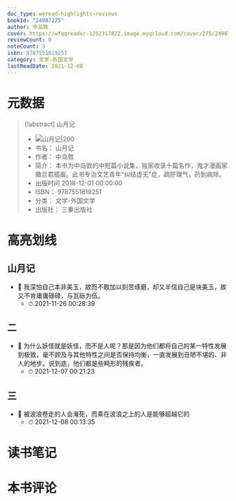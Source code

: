 ```yaml
---
doc_type: weread-highlights-reviews
bookId: "24987275"
author: 中岛敦
cover: https://wfqqreader-1252317822.image.myqcloud.com/cover/275/24987275/t7_24987275.jpg
reviewCount: 0
noteCount: 3
isbn: 9787551819251
category: 文学-外国文学
lastReadDate: 2021-12-08
---
```

# 元数据
> [!abstract] 山月记
> - ![ 山月记|200](https://wfqqreader-1252317822.image.myqcloud.com/cover/275/24987275/t7_24987275.jpg)
> - 书名： 山月记
> - 作者： 中岛敦
> - 简介： 本书为中岛敦的中短篇小说集，独家收录十篇名作，鬼才漫画家撒旦君插画。此书专治文艺青年“纠结虚无”症，疏肝理气，药到病除。
> - 出版时间 2018-12-01 00:00:00
> - ISBN： 9787551819251
> - 分类： 文学-外国文学
> - 出版社： 三秦出版社

# 高亮划线

## 山月记


- 📌 我深怕自己本非美玉，故而不敢加以刻苦琢磨，却又半信自己是块美玉，故又不肯庸庸碌碌，与瓦砾为伍。 
    - ⏱ 2021-11-26 00:28:39 
## 二


- 📌 为什么妖怪就是妖怪，而不是人呢？那是因为他们都将自己的某一特性发展到极致，毫不顾及与其他特性之间是否保持均衡，一直发展到丑陋不堪的、非人的地步。说到底，他们都是些畸形的残疾者。 
    - ⏱ 2021-12-07 00:21:23 
## 三


- 📌 被波浪卷走的人会淹死，而乘在波浪之上的人是能够超越它的 
    - ⏱ 2021-12-08 00:13:35 

# 读书笔记


# 本书评论
